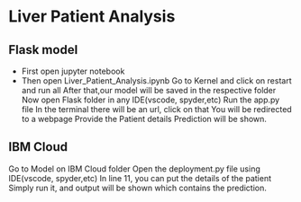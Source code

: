 # Liver Patient Analysis
## Flask model 
- First open jupyter notebook
- Then open Liver_Patient_Analysis.ipynb
Go to Kernel and click on restart and run all
After that,our model will be saved in the respective folder
Now open Flask folder in any IDE(vscode, spyder,etc)
Run the app.py file
In the terminal there will be an url, click on that
You will be redirected to a webpage 
Provide the Patient details
Prediction will be shown. 

## IBM Cloud
Go to Model on IBM Cloud folder
Open the deployment.py file using IDE(vscode, spyder,etc)
In line 11, you can put the details of the patient
Simply run it, and output will be shown which contains the prediction.


